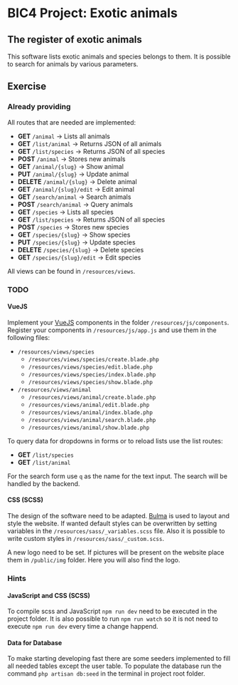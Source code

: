 # BIC4 Project: Exotic animals

## The register of exotic animals

This software lists exotic animals and species belongs to them.
It is possible to search for animals by various parameters.

## Exercise

### Already providing

All routes that are needed are implemented:
 * **GET** ```/animal``` &rarr; Lists all animals
 * **GET** ```/list/animal``` &rarr; Returns JSON of all animals
 * **GET** ```/list/species``` &rarr; Returns JSON of all species
 * **POST** ```/animal``` &rarr; Stores new animals
 * **GET** ```/animal/{slug}``` &rarr; Show animal
 * **PUT** ```/animal/{slug}``` &rarr; Update animal
 * **DELETE** ```/animal/{slug}``` &rarr; Delete animal
 * **GET** ```/animal/{slug}/edit``` &rarr; Edit animal
 * **GET** ```/search/animal``` &rarr; Search animals
 * **POST** ```/search/animal``` &rarr; Query animals
 * **GET** ```/species``` &rarr; Lists all species
 * **GET** ```/list/species``` &rarr; Returns JSON of all species
 * **POST** ```/species``` &rarr; Stores new species
 * **GET** ```/species/{slug}``` &rarr; Show species
 * **PUT** ```/species/{slug}``` &rarr; Update species
 * **DELETE** ```/species/{slug}``` &rarr; Delete species
 * **GET** ```/species/{slug}/edit``` &rarr; Edit species

All views can be found in ```/resources/views```.

### TODO

#### VueJS

Implement your [VueJS](https://vuejs.org) components in the folder ```/resources/js/components```.
Register your components in ```/resources/js/app.js``` and use them in the following files:

 * ```/resources/views/species```
     * ```/resources/views/species/create.blade.php```
     * ```/resources/views/species/edit.blade.php```
     * ```/resources/views/species/index.blade.php```
     * ```/resources/views/species/show.blade.php```
 * ```/resources/views/animal```
      * ```/resources/views/animal/create.blade.php```
      * ```/resources/views/animal/edit.blade.php```
      * ```/resources/views/animal/index.blade.php```
      * ```/resources/views/animal/search.blade.php```
      * ```/resources/views/animal/show.blade.php```
      
To query data for dropdowns in forms or to reload lists use the list routes:
 * **GET** ```/list/species```
 * **GET** ```/list/animal```
 
For the search form use ```q``` as the name for the text input.
The search will be handled by the backend.

#### CSS (SCSS)

The design of the software need to be adapted.
[Bulma](https://bulma.io) is used to layout and style the website.
If wanted default styles can be overwritten by setting variables in the ```/resources/sass/_variables.scss``` file.
Also it is possible to write custom styles in ```/resources/sass/_custom.scss```.

A new logo need to be set. If pictures will be present on the website place them in ```/public/img``` folder.
Here you will also find the logo.

### Hints

#### JavaScript and CSS (SCSS)

To compile scss and JavaScript ```npm run dev``` need to be executed in the project folder.
It is also possible to run ```npm run watch``` so it is not need to execute ```npm run dev``` every time a change happend. 

#### Data for Database

To make starting developing fast there are some seeders implemented to fill all needed tables except the user table.
To populate the database run the command ```php artisan db:seed``` in the terminal in project root folder.

